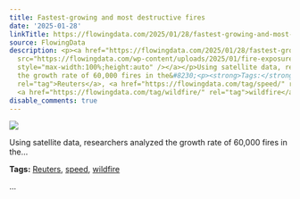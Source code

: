 ```yaml
---
title: Fastest-growing and most destructive fires
date: '2025-01-28'
linkTitle: https://flowingdata.com/2025/01/28/fastest-growing-and-most-destructive-fires/
source: FlowingData
description: <p><a href="https://flowingdata.com/2025/01/28/fastest-growing-and-most-destructive-fires/"><img
  src="https://flowingdata.com/wp-content/uploads/2025/01/fire-exposure-Reuters-750x484.png"
  style="max-width:100%;height:auto" /></a></p>Using satellite data, researchers analyzed
  the growth rate of 60,000 fires in the&#8230;<p><strong>Tags:</strong> <a href="https://flowingdata.com/tag/reuters/"
  rel="tag">Reuters</a>, <a href="https://flowingdata.com/tag/speed/" rel="tag">speed</a>,
  <a href="https://flowingdata.com/tag/wildfire/" rel="tag">wildfire</a></p> ...
disable_comments: true
---
```

<p><a href="https://flowingdata.com/2025/01/28/fastest-growing-and-most-destructive-fires/"><img src="https://flowingdata.com/wp-content/uploads/2025/01/fire-exposure-Reuters-750x484.png" style="max-width:100%;height:auto" /></a></p>Using satellite data, researchers analyzed the growth rate of 60,000 fires in the&#8230;<p><strong>Tags:</strong> <a href="https://flowingdata.com/tag/reuters/" rel="tag">Reuters</a>, <a href="https://flowingdata.com/tag/speed/" rel="tag">speed</a>, <a href="https://flowingdata.com/tag/wildfire/" rel="tag">wildfire</a></p> ...
